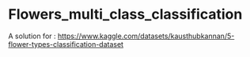 # Flowers_multi_class_classification
A solution for : https://www.kaggle.com/datasets/kausthubkannan/5-flower-types-classification-dataset
